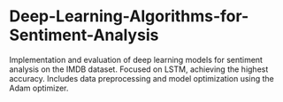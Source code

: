 # Deep-Learning-Algorithms-for-Sentiment-Analysis
Implementation and evaluation of deep learning models for sentiment analysis on the IMDB dataset. Focused on LSTM, achieving the highest accuracy. Includes data preprocessing and model optimization using the Adam optimizer.
